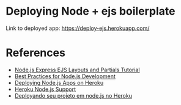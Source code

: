 # Deploying Node + ejs boilerplate

Link to deployed app: https://deploy-ejs.herokuapp.com/

# References
- [Node.js Express EJS Layouts and Partials Tutorial](https://youtu.be/lYVKbAn5Od0)
- [Best Practices for Node.js Development](https://devcenter.heroku.com/articles/node-best-practices#hook-things-up)
- [Deploying Node.js Apps on Heroku](https://devcenter.heroku.com/articles/deploying-nodejs)
- [Heroku Node.js Support](https://devcenter.heroku.com/articles/nodejs-support#default-web-process-type)
- [Deployando seu projeto em node.js no Heroku]([https://link](https://medium.com/code-prestige/deployando-seu-projeto-em-node-js-no-heroku-b49a6ae7dbc3))